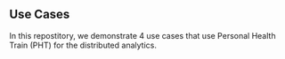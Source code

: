 ## Use Cases

In this repostitory, we demonstrate 4 use cases that use Personal Health 
Train (PHT) for the distributed analytics. 
